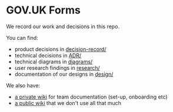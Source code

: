 # GOV.UK Forms

We record our work and decisions in this repo. 

You can find: 

- product decisions in [decision-record/](decision-record/)
- technical decisions in [ADR/](ADR)
- technical diagrams in [diagrams/](diagrams/)
- user research findings in [research/](research/)
- documentation of our designs in [design/](design/)

We also have: 
- [a private wiki](https://github.com/alphagov/forms-team/wiki) for team documentation (set-up, onboarding etc)
- [a public wiki](https://github.com/alphagov/forms/wiki) that we don't use all that much
